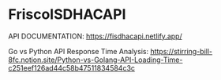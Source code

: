 # FriscoISDHACAPI

API DOCUMENTATION: https://fisdhacapi.netlify.app/

Go vs Python API Response Time Analysis: https://stirring-bill-8fc.notion.site/Python-vs-Golang-API-Loading-Time-c251eef126ad44c58b47511834584c3c
